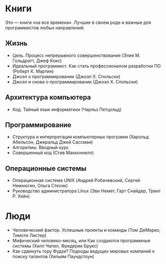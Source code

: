 # Книги
Это — книги «на все времена». Лучшие в своем роде и важные для программистов любых направлений.

## Жизнь
- Цель. Процесс непрерывного совершенствования (Элия М. Гольдратт, Джеф Кокс)
- Идеальный программист. Как стать профессионалом разработки ПО (Роберт К. Мартин)
- Джоэл о программировании (Джоэл Х. Спольски)
- Джоэл и снова о программировании (Джоэл Х. Спольски)

## Архитектура компьютера
- Код. Тайный язык информатики (Чарльз Петцольд)

## Программирование
- Структура и интерпретация компьютерных программ (Харольд Абельсон, Джеральд Джей Сассман)
- Алгоритмы. Вводный курс
- Совершенный код (Стив Макконнелл)

## Операционные системы
- Операционная система UNIX (Андрей Робачевский, Сергей Немнюгин, Ольга Стесик)
- Руководство администратора Linux (Эви Немет, Гарт Снайдер, Трент Р. Хейн)

# Люди
- Человеческий фактор. Успешные проекты и команды (Том ДеМарко, Тимоти Листер)
- Мифический человеко-месяц, или Как создаются программные системы (Хилл Чапел, Фредерик Брукс)
- Как сдвинуть гору Фудзи? Подходы ведущих мировых компаний к поиску талантов (Уильям Паундстоун)
